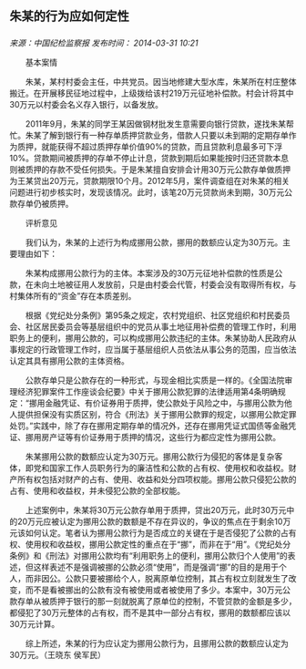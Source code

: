 ## 朱某的行为应如何定性

### 

_来源：中国纪检监察报_ _发布时间： 2014-03-31 10:21_

　　基本案情

　　朱某，某村村委会主任，中共党员。因当地修建大型水库，朱某所在村庄整体搬迁。在开展移民征地过程中，上级拨给该村219万元征地补偿款。村会计将其中30万元以村委会名义存入银行，以备发放。

　　2011年9月，朱某的同学王某因做钢材批发生意需要向银行贷款，遂找朱某帮忙。朱某了解到银行有一种存单质押贷款业务，借款人只要以未到期的定期存单作为质押，就能获得不超过质押存单价值90%的贷款，而且贷款利息最多可下浮10%。贷款期间被质押的存单不停止计息，贷款到期后如果能按时归还贷款本息则被质押的存款不受任何损失。于是朱某擅自安排会计用30万元公款存单做质押为王某贷出20万元，贷款期限10个月。2012年5月，案件调查组在对朱某的相关问题进行初步核实时，发现该情况。此时，该笔20万元贷款尚未到期，30万元公款存单仍被质押。

　　评析意见

　　我们认为，朱某的上述行为构成挪用公款，挪用的数额应认定为30万元。主要理由如下：

　　朱某构成挪用公款行为的主体。本案涉及的30万元征地补偿款的性质是公款，在未向土地被征用人发放前，只是由村委会代管，村委会没有取得所有权，与村集体所有的“资金”存在本质差别。

　　根据《党纪处分条例》第95条之规定，农村党组织、社区党组织和村民委员会、社区居民委员会等基层组织中的党员从事土地征用补偿费的管理工作时，利用职务上的便利，挪用公款的，可以构成挪用公款违纪的主体。朱某协助人民政府从事规定的行政管理工作时，应当属于基层组织人员依法从事公务的范围，应当依法认定其具有挪用公款的主体资格。

　　公款存单只是公款存在的一种形式，与现金相比实质是一样的。《全国法院审理经济犯罪案件工作座谈会纪要》中关于挪用公款犯罪的法律适用第4条明确规定：“挪用金融凭证、有价证券用于质押，使公款处于风险之中，与挪用公款为他人提供担保没有实质区别，符合《刑法》关于挪用公款罪的规定，以挪用公款定罪处罚。”实践中，除了存在挪用定期存单的情况外，还存在挪用凭证式国债等金融凭证、挪用房产证等有价证券用于质押的情况，这些行为都应定性为挪用公款。

　　朱某挪用公款的数额应认定为30万元。挪用公款行为侵犯的客体是复杂客体，即党和国家工作人员职务行为的廉洁性和公款的占有权、使用权和收益权。财产所有权包括对财产的占有、使用、收益和处分四项权能。挪用公款只侵犯公款的占有、使用和收益权，并未侵犯公款的全部权能。

　　上述案例中，朱某将30万元公款存单用于质押，贷出20万元，此时30万元中的20万元应被认定为挪用公款的数额是不存在异议的，争议的焦点在于剩余10万元该如何认定。笔者认为挪用公款行为是否成立的关键在于是否侵犯了公款的占有权、使用权和收益权，挪用公款定性的重点在于“挪”，而非在于“用”。《党纪处分条例》和《刑法》对挪用公款均有“利用职务上的便利，挪用公款归个人使用”的表述，但这样表述不是强调被挪的公款必须“使用”，而是强调“挪”的目的是用于个人，而非因公。公款只要被挪给个人，脱离原单位控制，其占有权立刻就发生了改变，而不是看被挪出的公款有没有被使用或者被使用了多少。本案中，30万元公款存单从被质押于银行的那一刻就脱离了原单位的控制，不管贷款的金额是多少，都侵犯了30万元整体的占有权，而不是其中一部分占有权，挪用的数额都应该以30万元计算。

　　综上所述，朱某的行为应认定为挪用公款行为，且挪用公款的数额应认定为30万元。（王晓东 侯军民）